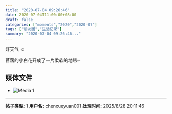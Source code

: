 ```yaml
---
title: "2020-07-04 09:26:46"
date: 2020-07-04T11:00:00+08:00
draft: false
categories: ["moments","2020","2020-07"]
tags: ["朋友圈","生活记录"]
summary: "2020-07-04 09:26:46..."
---
```


好天气 ☺️

苜蓿的小白花开成了一片柔软的地毯~

## 媒体文件

- ![Media 1](/Moments/photos/2020-07-04/202007040926460.jpg)

---

**帖子类型:** 1
**用户名:** chenxueyuan001
**处理时间:** 2025/8/28 20:11:46